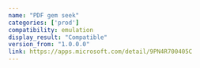 ```yaml
---
name: "PDF gem seek"
categories: ['prod']
compatibility: emulation
display_result: "Compatible"
version_from: "1.0.0.0"
link: https://apps.microsoft.com/detail/9PN4R700405C
---
```

